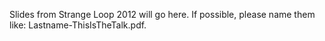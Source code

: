 Slides from Strange Loop 2012 will go here. If possible, please name them like: Lastname-ThisIsTheTalk.pdf.

